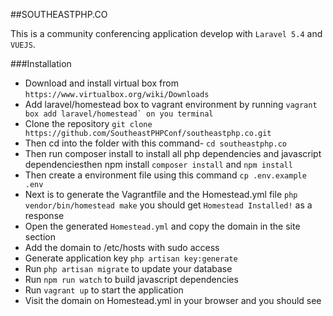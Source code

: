 ##SOUTHEASTPHP.CO


This is a community conferencing application develop with `Laravel 5.4` and `VUEJS`.

###Installation
- Download and install virtual box from ```https://www.virtualbox.org/wiki/Downloads```
- Add laravel/homestead box to vagrant environment by running ```vagrant box add laravel/homestead` on you terminal```
- Clone the repository
 ```git clone https://github.com/SoutheastPHPConf/southeastphp.co.git```
- Then cd into the folder with this command-
```cd southeastphp.co```
- Then run composer install to install all php dependencies and javascript dependenciesthen npm install
`composer install` and `npm install`
- Then create a environment file using this command
```cp .env.example .env```
- Next is to generate the Vagrantfile and the Homestead.yml file
```php vendor/bin/homestead make``` you should get `Homestead Installed!` as a response
- Open the generated `Homestead.yml` and copy the domain in the site section
- Add the domain to /etc/hosts with sudo access
- Generate application key 
```php artisan key:generate```
- Run `php artisan migrate` to update your database
- Run `npm run watch` to build javascript dependencies 
- Run `vagrant up` to start the application
- Visit the domain on Homestead.yml in your browser and you should see
